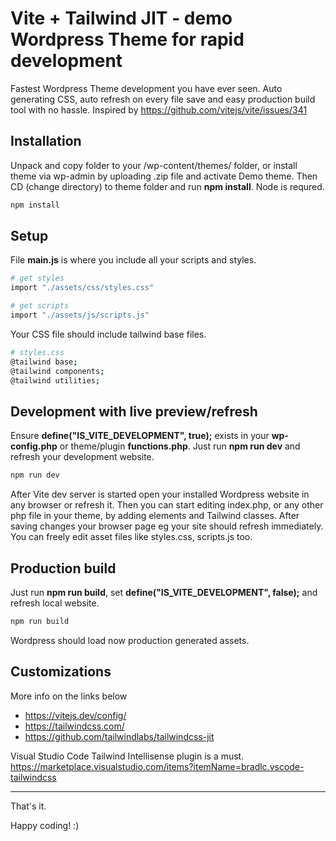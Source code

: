 # Vite + Tailwind JIT - demo Wordpress Theme for rapid development

Fastest Wordpress Theme development you have ever seen. Auto generating CSS, auto refresh on every file save and easy production build tool with no hassle.
Inspired by https://github.com/vitejs/vite/issues/341

## Installation

Unpack and copy folder to your /wp-content/themes/ folder, or install theme via wp-admin by uploading .zip file and activate Demo theme.
Then CD (change directory) to theme folder and run **npm install**. Node is requred.

```bash
npm install
```

## Setup

File **main.js** is where you include all your scripts and styles.

```bash
# get styles
import "./assets/css/styles.css"

# get scripts
import "./assets/js/scripts.js"
```

Your CSS file should include tailwind base files.

```bash
# styles.css
@tailwind base;
@tailwind components;
@tailwind utilities;
```

## Development with live preview/refresh

Ensure **define("IS_VITE_DEVELOPMENT", true);** exists in your **wp-config.php** or theme/plugin **functions.php**. Just run **npm run dev** and refresh your development website.

```bash
npm run dev
```
After Vite dev server is started open your installed Wordpress website in any browser or refresh it. Then you can start editing index.php, or any other php file in your theme, by adding elements and Tailwind classes. After saving changes your browser page eg your site should refresh immediately. You can freely edit asset files like styles.css, scripts.js too.

## Production build

Just run **npm run build**, set **define("IS_VITE_DEVELOPMENT", false);** and refresh local website.

```bash
npm run build
```
Wordpress should load now production generated assets.

## Customizations

More info on the links below
- https://vitejs.dev/config/
- https://tailwindcss.com/
- https://github.com/tailwindlabs/tailwindcss-jit

Visual Studio Code Tailwind Intellisense plugin is a must.
    https://marketplace.visualstudio.com/items?itemName=bradlc.vscode-tailwindcss

---
That's it.

Happy coding! :)
